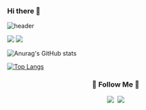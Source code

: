 ### Hi there 👋

![header](https://capsule-render.vercel.app/api?type=slice&color=E3A6AE&height=300&section=header&text=Soyoung%20Lee&fontSize=90)

<img src="https://img.shields.io/badge/Android-3DDC84?style=flat-square&logo=Android&logoColor=white"/>
<img src="https://img.shields.io/badge/Android-3DDC84?style=flat-square&logo=Kotlin&logoColor=white"/>


![Anurag's GitHub stats](https://github-readme-stats.vercel.app/api?username=soyoung-dev&show_icons=true&theme=buefy)

[![Top Langs](https://github-readme-stats.vercel.app/api/top-langs/?username=soyoung-dev&layout=compact)](https://github.com/anuraghazra/github-readme-stats)



<h3 align="center">🌈 Follow Me 🌈</h3>
<p align="center">
  <a href="https://velog.io/@soyoung-dev"><img src="https://img.shields.io/badge/블로그%20♡-11B48A?style=flat-square&logo=Vimeo&logoColor=white&link=https://velog.io/@hyeinisfree"/></a>&nbsp
  <a href="mailto:star10147@gmail.com"><img src="https://img.shields.io/badge/Gmail-d14836?style=flat-square&logo=Gmail&logoColor=white&link=kimhyein7110@gmail.com"/></a>
</p>



<!--
**soyoung-dev/soyoung-dev** is a ✨ _special_ ✨ repository because its `README.md` (this file) appears on your GitHub profile.

Here are some ideas to get you started:

- 🔭 I’m currently working on ...
- 🌱 I’m currently learning ...
- 👯 I’m looking to collaborate on ...
- 🤔 I’m looking for help with ...
- 💬 Ask me about ...
- 📫 How to reach me: ...
- 😄 Pronouns: ...
- ⚡ Fun fact: ...
-->
